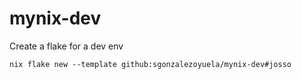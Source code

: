 # mynix-dev

Create a flake for a dev env

```
nix flake new --template github:sgonzalezoyuela/mynix-dev#josso
```
